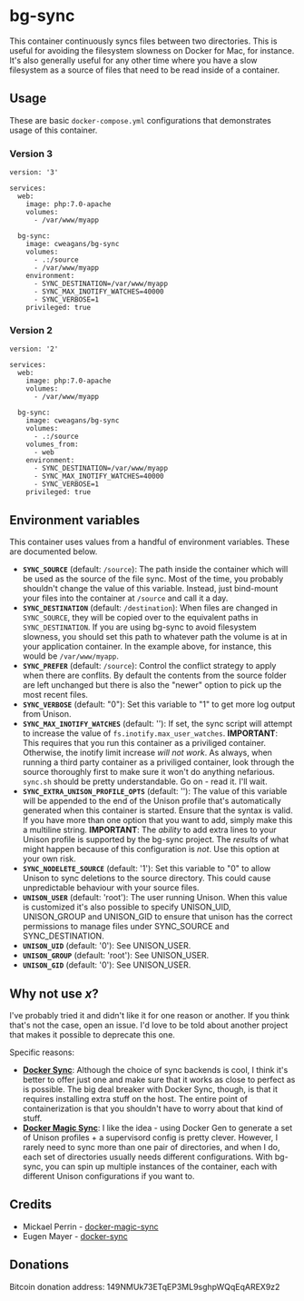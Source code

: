# bg-sync

This container continuously syncs files between two directories. This is useful
for avoiding the filesystem slowness on Docker for Mac, for instance. It's also
generally useful for any other time where you have a slow filesystem as a source
of files that need to be read inside of a container.

## Usage

These are basic `docker-compose.yml` configurations that demonstrates usage of this container.

### Version 3

```
version: '3'

services:
  web:
    image: php:7.0-apache
    volumes:
      - /var/www/myapp

  bg-sync:
    image: cweagans/bg-sync
    volumes:
      - .:/source
      - /var/www/myapp
    environment:
      - SYNC_DESTINATION=/var/www/myapp
      - SYNC_MAX_INOTIFY_WATCHES=40000
      - SYNC_VERBOSE=1
    privileged: true
```

### Version 2

```
version: '2'

services:
  web:
    image: php:7.0-apache
    volumes:
      - /var/www/myapp

  bg-sync:
    image: cweagans/bg-sync
    volumes:
      - .:/source
    volumes_from:
      - web
    environment:
      - SYNC_DESTINATION=/var/www/myapp
      - SYNC_MAX_INOTIFY_WATCHES=40000
      - SYNC_VERBOSE=1
    privileged: true
```

## Environment variables

This container uses values from a handful of environment variables. These are
documented below.

  * **`SYNC_SOURCE`** (default: `/source`): The path inside the container which
    will be used as the source of the file sync. Most of the time, you probably
    shouldn't change the value of this variable. Instead, just bind-mount your
    files into the container at `/source` and call it a day.
  * **`SYNC_DESTINATION`** (default: `/destination`): When files are changed in
    `SYNC_SOURCE`, they will be copied over to the equivalent paths in `SYNC_DESTINATION`.
    If you are using bg-sync to avoid filesystem slowness, you should set this
    path to whatever path the volume is at in your application container. In the
    example above, for instance, this would be `/var/www/myapp`.
  * **`SYNC_PREFER`** (default: `/source`): Control the conflict strategy to apply
    when there are conflits. By default the contents from the source folder are
    left unchanged but there is also the "newer" option to pick up the most
    recent files.
  * **`SYNC_VERBOSE`** (default: "0"): Set this variable to "1" to get more log
    output from Unison.
  * **`SYNC_MAX_INOTIFY_WATCHES`** (default: ''): If set, the sync script will
    attempt to increase the value of `fs.inotify.max_user_watches`. **IMPORTANT**:
    This requires that you run this container as a priviliged container. Otherwise,
    the inotify limit increase *will not work*. As always, when running a third
    party container as a priviliged container, look through the source thoroughly
    first to make sure it won't do anything nefarious. `sync.sh` should be pretty
    understandable. Go on - read it. I'll wait.
  * **`SYNC_EXTRA_UNISON_PROFILE_OPTS`** (default: ''): The value of this variable
    will be appended to the end of the Unison profile that's automatically generated
    when this container is started. Ensure that the syntax is valid. If you have
    more than one option that you want to add, simply make this a multiline string.
    **IMPORTANT**: The *ability* to add extra lines to your Unison profile is
    supported by the bg-sync project. The *results* of what might happen because
    of this configuration is *not*. Use this option at your own risk.
  * **`SYNC_NODELETE_SOURCE`** (default: '1'): Set this variable to "0" to allow
    Unison to sync deletions to the source directory. This could cause unpredictable
    behaviour with your source files.
  * **`UNISON_USER`** (default: 'root'): The user running Unison. When this value
    is customized it's also possible to specify UNISON_UID, UNISON_GROUP and
    UNISON_GID to ensure that unison has the correct permissions to manage files
    under SYNC_SOURCE and SYNC_DESTINATION.
  * **`UNISON_UID`** (default: '0'): See UNISON_USER.
  * **`UNISON_GROUP`** (default: 'root'): See UNISON_USER.
  * **`UNISON_GID`** (default: '0'): See UNISON_USER.

## Why not use *x*?

I've probably tried it and didn't like it for one reason or another. If you think
that's not the case, open an issue. I'd love to be told about another project that
makes it possible to deprecate this one.

Specific reasons:

* **[Docker Sync](https://github.com/eugenmayer/docker-sync)**: Although the choice
  of sync backends is cool, I think it's better to offer just one and make sure
  that it works as close to perfect as is possible. The big deal breaker with
  Docker Sync, though, is that it requires installing extra stuff on the host.
  The entire point of containerization is that you shouldn't have to worry about
  that kind of stuff.
* **[Docker Magic Sync](https://github.com/mickaelperrin/docker-magic-sync)**:
  I like the idea - using Docker Gen to generate a set of Unison profiles + a
  supervisord config is pretty clever. However, I rarely need to sync more than
  one pair of directories, and when I do, each set of directories usually needs
  different configurations. With bg-sync, you can spin up multiple instances of
  the container, each with different Unison configurations if you want to.


## Credits

* Mickael Perrin - [docker-magic-sync](https://github.com/mickaelperrin/docker-magic-sync)
* Eugen Mayer - [docker-sync](https://github.com/eugenmayer/docker-sync)

## Donations

Bitcoin donation address: 149NMUk73ETqEP3ML9sghpWQqEqAREX9z2
